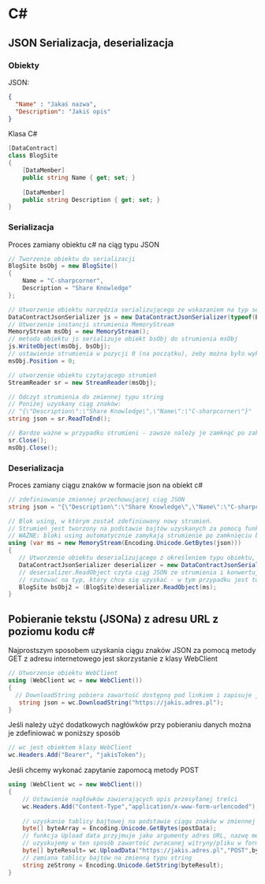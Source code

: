 # C#

## JSON Serializacja, deserializacja

### Obiekty

JSON:
```json
{
  "Name" : "Jakaś nazwa",
  "Description": "Jakiś opis"
}
```

Klasa C#
```c#
[DataContract]  
class BlogSite  
{  
    [DataMember]  
    public string Name { get; set; }  
  
    [DataMember]  
    public string Description { get; set; }  
}  
```

### Serializacja
Proces zamiany obiektu c# na ciąg typu JSON

```c#
// Tworzenie obiektu do serializacji
BlogSite bsObj = new BlogSite()  
{  
    Name = "C-sharpcorner",  
    Description = "Share Knowledge"  
};  

// Utworzenie obiektu narzędzia serializującego ze wskazaniem na typ serializowany (tutaj BlogSite)
DataContractJsonSerializer js = new DataContractJsonSerializer(typeof(BlogSite));
// Utworzenie instancji strumienia MemoryStream
MemoryStream msObj = new MemoryStream();
// metoda obiektu js serializuje obiekt bsObj do strumienia msObj
js.WriteObject(msObj, bsObj);
// ustawienie strumienia w pozycji 0 (na początku), żeby można było wykonać odczyt
msObj.Position = 0;

// utworzenie obiektu czytającego strumień
StreamReader sr = new StreamReader(msObj);  

// Odczyt strumienia do zmiennej typu string
// Poniżej uzyskany ciąg znaków:
// "{\"Description\":\"Share Knowledge\",\"Name\":\"C-sharpcorner\"}"  
string json = sr.ReadToEnd();  

// Bardzo ważne w przypadku strumieni - zawsze należy je zamknąć po zakończeniu korzystania z nich
sr.Close();  
msObj.Close();  
```

### Deserializacja
Proces zamiany ciągu znaków w formacie json na obiekt c#

```c#
// zdefiniowanie zmiennej przechowującej ciąg JSON
string json = "{\"Description\":\"Share Knowledge\",\"Name\":\"C-sharpcorner\"}";  

// Blok using, w którym został zdefiniowany nowy strumień.
// Strumień jest tworzony na podstawie bajtów uzyskanych za pomocą funkcji Encoding.Unicode.GetBytes
// WAŻNE: bloki using automatycznie zamykają strumienie po zamknięciu bloku
using (var ms = new MemoryStream(Encoding.Unicode.GetBytes(json)))  
{  
   // Utworzenie obiektu deserializującego z określeniem typu obiektu, do którego będzie wykonana deserializacja  
   DataContractJsonSerializer deserializer = new DataContractJsonSerializer(typeof(BlogSite));
   // deserializer.ReadObject czyta ciąg JSON ze strumienia i konwertuje go na obiekt c#. Należy jednak tak uzyskany obiekt
   // rzutować na typ, który chce się uzyskać - w tym przypadku jest to BlogSite.
   BlogSite bsObj2 = (BlogSite)deserializer.ReadObject(ms);  
}  
```

## Pobieranie tekstu (JSONa) z adresu URL z poziomu kodu c#
Najprostszym sposobem uzyskania ciągu znaków JSON za pomocą metody GET z adresu internetowego jest skorzystanie z klasy WebClient

```c#
// Utworzenie obiektu WebClient
using (WebClient wc = new WebClient())
{
  // DownloadString pobiera zawartość dostępną pod linkiem i zapisuje ją w zmiennej json
   string json = wc.DownloadString("https://jakis.adres.pl");
}
```

Jeśli należy użyć dodatkowych nagłówków przy pobieraniu danych można je zdefiniować w poniższy sposób

```c#
// wc jest obiektem klasy WebClient
wc.Headers.Add("Bearer", "jakisToken");
```

Jeśli chcemy wykonać zapytanie zapomocą metody POST

```c#
using (WebClient wc = new WebClient())
{
    // Ustawienie nagłówków zawierających opis przesyłanej treści
    wc.Headers.Add("Content-Type","application/x-www-form-urlencoded");
    
    // uzyskanie tablicy bajtowej na podstawie ciągu znaków w zmiennej postData
    byte[] byteArray = Encoding.Unicode.GetBytes(postData);
    // funkcja Upload data przyjmuje jako argumenty adres URL, nazwę metody (tutaj POST), oraz uzyskaną powyżej tablicę
    // uzyskujemy w ten sposób zawartość zwracanej witryny/pliku w formie tablicy bajtów
    byte[] byteResult= wc.UploadData("https://jakis.adres.pl","POST",byteArray);
    // zamiana tablicy bajtów na zmienną typu string
    string zeStrony = Encoding.Unicode.GetString(byteResult);
}
```

